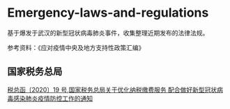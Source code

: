 # Emergency-laws-and-regulations

基于爆发于武汉的新型冠状病毒肺炎事件，收集整理近期发布的法律法规。

参考资料：《应对疫情中央及地方支持性政策汇编》

## 国家税务总局

[税总函〔2020〕19 号,国家税务总局关于优化纳税缴费服务 配合做好新型冠状病毒感染肺炎疫情防控工作的通知](https://github.com/futuremeng/Emergency-laws-and-regulations/blob/master/%E7%A8%8E%E6%80%BB%E5%87%BD%E3%80%942020%E3%80%9519%E5%8F%B7.md)